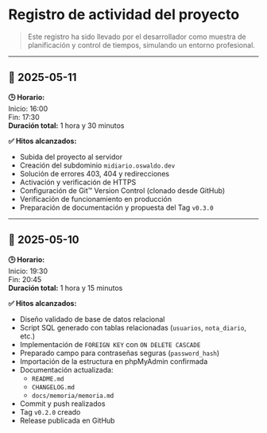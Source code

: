 # Registro de actividad del proyecto

> Este registro ha sido llevado por el desarrollador como muestra de planificación y control de tiempos, simulando un entorno profesional.

---
## 📅 2025-05-11

**🕒 Horario:**  
Inicio: 16:00  
Fin: 17:30  
**Duración total:** 1 hora y 30 minutos

**✅ Hitos alcanzados:**
- Subida del proyecto al servidor
- Creación del subdominio `midiario.oswaldo.dev`
- Solución de errores 403, 404 y redirecciones
- Activación y verificación de HTTPS
- Configuración de Git™ Version Control (clonado desde GitHub)
- Verificación de funcionamiento en producción
- Preparación de documentación y propuesta del Tag `v0.3.0`

---
## 📅 2025-05-10

**🕒 Horario:**  
Inicio: 19:30  
Fin: 20:45  
**Duración total:** 1 hora y 15 minutos

**✅ Hitos alcanzados:**
- Diseño validado de base de datos relacional
- Script SQL generado con tablas relacionadas (`usuarios`, `nota_diario`, etc.)
- Implementación de `FOREIGN KEY` con `ON DELETE CASCADE`
- Preparado campo para contraseñas seguras (`password_hash`)
- Importación de la estructura en phpMyAdmin confirmada
- Documentación actualizada:
  - `README.md`
  - `CHANGELOG.md`
  - `docs/memoria/memoria.md`
- Commit y push realizados
- Tag `v0.2.0` creado
- Release publicada en GitHub
